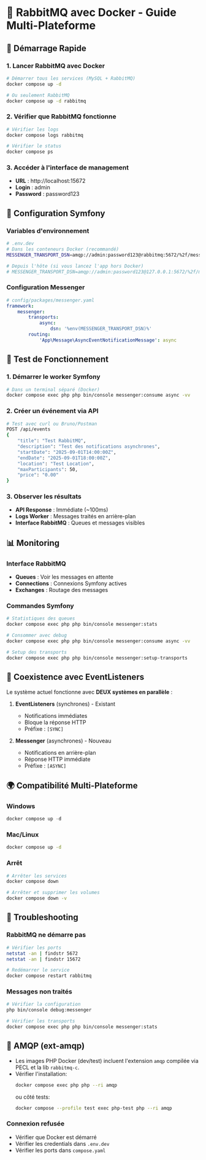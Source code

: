 # 🐰 RabbitMQ avec Docker - Guide Multi-Plateforme

## 🚀 Démarrage Rapide

### 1. Lancer RabbitMQ avec Docker
```bash
# Démarrer tous les services (MySQL + RabbitMQ)
docker compose up -d

# Ou seulement RabbitMQ
docker compose up -d rabbitmq
```

### 2. Vérifier que RabbitMQ fonctionne
```bash
# Vérifier les logs
docker compose logs rabbitmq

# Vérifier le status
docker compose ps
```

### 3. Accéder à l'interface de management
- **URL** : http://localhost:15672
- **Login** : admin
- **Password** : password123

## 🔧 Configuration Symfony

### Variables d'environnement
```bash
# .env.dev
# Dans les conteneurs Docker (recommandé)
MESSENGER_TRANSPORT_DSN=amqp://admin:password123@rabbitmq:5672/%2f/messages

# Depuis l'hôte (si vous lancez l'app hors Docker)
# MESSENGER_TRANSPORT_DSN=amqp://admin:password123@127.0.0.1:5672/%2f/messages
```

### Configuration Messenger
```yaml
# config/packages/messenger.yaml
framework:
    messenger:
        transports:
            async:
                dsn: '%env(MESSENGER_TRANSPORT_DSN)%'
        routing:
            'App\Message\AsyncEventNotificationMessage': async
```

## 🧪 Test de Fonctionnement

### 1. Démarrer le worker Symfony
```bash
# Dans un terminal séparé (Docker)
docker compose exec php php bin/console messenger:consume async -vv
```

### 2. Créer un événement via API
```bash
# Test avec curl ou Bruno/Postman
POST /api/events
{
    "title": "Test RabbitMQ",
    "description": "Test des notifications asynchrones",
    "startDate": "2025-09-01T14:00:00Z",
    "endDate": "2025-09-01T18:00:00Z",
    "location": "Test Location",
    "maxParticipants": 50,
    "price": "0.00"
}
```

### 3. Observer les résultats
- **API Response** : Immédiate (~100ms)
- **Logs Worker** : Messages traités en arrière-plan
- **Interface RabbitMQ** : Queues et messages visibles

## 📊 Monitoring

### Interface RabbitMQ
- **Queues** : Voir les messages en attente
- **Connections** : Connexions Symfony actives  
- **Exchanges** : Routage des messages

### Commandes Symfony
```bash
# Statistiques des queues
docker compose exec php php bin/console messenger:stats

# Consommer avec debug
docker compose exec php php bin/console messenger:consume async -vv

# Setup des transports
docker compose exec php php bin/console messenger:setup-transports
```

## 🔄 Coexistence avec EventListeners

Le système actuel fonctionne avec **DEUX systèmes en parallèle** :

1. **EventListeners** (synchrones) - Existant
   - Notifications immédiates
   - Bloque la réponse HTTP
   - Préfixe : `[SYNC]`

2. **Messenger** (asynchrones) - Nouveau  
   - Notifications en arrière-plan
   - Réponse HTTP immédiate
   - Préfixe : `[ASYNC]`

## 🌍 Compatibilité Multi-Plateforme

### Windows
```powershell
docker compose up -d
```

### Mac/Linux
```bash
docker compose up -d
```

### Arrêt
```bash
# Arrêter les services
docker compose down

# Arrêter et supprimer les volumes
docker compose down -v
```

## 🚨 Troubleshooting

### RabbitMQ ne démarre pas
```bash
# Vérifier les ports
netstat -an | findstr 5672
netstat -an | findstr 15672

# Redémarrer le service
docker compose restart rabbitmq
```

### Messages non traités
```bash
# Vérifier la configuration
php bin/console debug:messenger

# Vérifier les transports
docker compose exec php php bin/console messenger:stats
```

## 📨 AMQP (ext-amqp)

- Les images PHP Docker (dev/test) incluent l'extension `amqp` compilée via PECL et la lib `rabbitmq-c`.
- Vérifier l'installation:
  ```bash
  docker compose exec php php --ri amqp
  ```
  ou côté tests:
  ```bash
  docker compose --profile test exec php-test php --ri amqp
  ```

### Connexion refusée
- Vérifier que Docker est démarré
- Vérifier les credentials dans `.env.dev`
- Vérifier les ports dans `compose.yaml`
